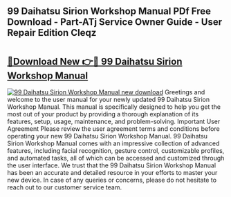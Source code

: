 ## 99 Daihatsu Sirion Workshop Manual PDf Free Download - Part-ATj Service Owner Guide - User Repair Edition CIeqz

# <h2><a href="http://bc70027.oget.top/?id=99+Daihatsu+Sirion+Workshop+Manual">🔗Download New 👉🔴 99 Daihatsu Sirion Workshop Manual</a></h2>

[![99 Daihatsu Sirion Workshop Manual new download](https://i.imgur.com/5g1atiW.png)](http://bc70027.oget.top/?id=99+Daihatsu+Sirion+Workshop+Manual)
Greetings and welcome to the user manual for your newly updated 99 Daihatsu Sirion Workshop Manual. This manual is specifically designed to help you get the most out of your product by providing a thorough explanation of its features, setup, usage, maintenance, and problem-solving. Important User Agreement Please review the user agreement terms and conditions before operating your new 99 Daihatsu Sirion Workshop Manual. 99 Daihatsu Sirion Workshop Manual comes with an impressive collection of advanced features, including facial recognition, gesture control, customizable profiles, and automated tasks, all of which can be accessed and customized through the user interface. We trust that the 99 Daihatsu Sirion Workshop Manual has been an accurate and detailed resource in your efforts to master your new device. In case of any queries or concerns, please do not hesitate to reach out to our customer service team.

